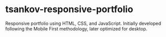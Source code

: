# tsankov-responsive-portfolio
Responsive portfolio using HTML, CSS, and JavaScript. Initially developed following the Mobile First methodology, later optimized for desktop.

